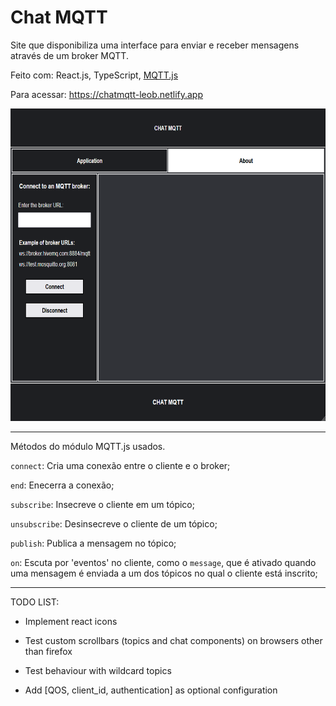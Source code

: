 # Chat MQTT

Site que disponibiliza uma interface para enviar e receber mensagens através de um broker MQTT.

Feito com: React.js, TypeScript, [MQTT.js](https://github.com/mqttjs)

Para acessar: https://chatmqtt-leob.netlify.app

<img src="https://github.com/leobez/ads-content/blob/main/Chat-mqtt/screenshots/main.png" height="500px"/>

<hr>

Métodos do módulo MQTT.js usados.

`connect`: Cria uma conexão entre o cliente e o broker;

`end`: Enecerra a conexão;

`subscribe`: Insecreve o cliente em um tópico;

`unsubscribe`: Desinsecreve o cliente de um tópico;

`publish`: Publica a mensagem no tópico;

`on`: Escuta por 'eventos' no cliente, como o `message`, que é ativado quando uma mensagem é enviada a um dos tópicos no qual o cliente está inscrito;

<hr>

TODO LIST:

- Implement react icons

- Test custom scrollbars (topics and chat components) on browsers other than firefox
 
- Test behaviour with wildcard topics
 
- Add [QOS, client_id, authentication] as optional configuration
